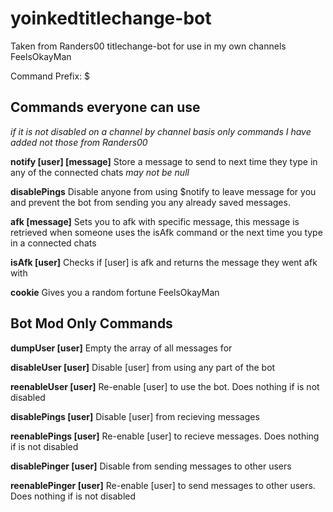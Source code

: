 # yoinkedtitlechange-bot

Taken from Randers00 titlechange-bot for use in my own channels FeelsOkayMan

Command Prefix: $

## Commands everyone can use

*if it is not disabled on a channel by channel basis*
*only commands I have added not those from Randers00*

**notify [user] [message]**
  	Store a message to send to <user> next time they type in any of the connected chats
   	*<message> may not be null*
	

**disablePings**
	Disable anyone from using $notify to leave message for you and prevent
	the bot from sending you any already saved messages.


**afk [message]**
	Sets you to afk with specific message, this message is retrieved when someone uses the isAfk command
	or the next time you type in a connected chats
	
	
**isAfk [user]**
	Checks if [user] is afk and returns the message they went afk with
	
	
**cookie**
	Gives you a random fortune FeelsOkayMan
	
	

## Bot Mod Only Commands

	
**dumpUser [user]**
	Empty the array of all messages for <user>
	
	
**disableUser [user]**
	Disable [user] from using any part of the bot
	
	
**reenableUser [user]**
	Re-enable [user] to use the bot. Does nothing if <user> is not disabled
	
	
**disablePings [user]**
	Disable [user] from recieving messages
	
	
**reenablePings [user]**
	Re-enable [user] to recieve messages. Does nothing if <user> is not disabled
	
	
**disablePinger [user]**
	Disable <user> from sending messages to other users
	
	
**reenablePinger [user]**
	Re-enable [user] to send messages to other users. Does nothing if <user> is not disabled
	
